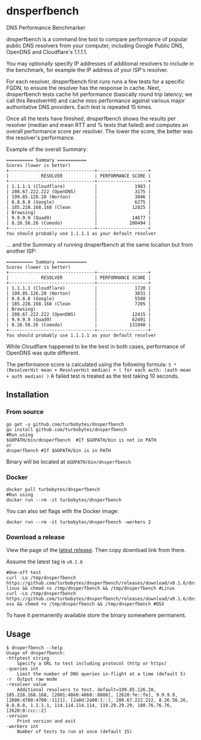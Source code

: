 # dnsperfbench
DNS Performance Benchmarker

dnsperfbench is a command line tool to compare performance of popular public DNS resolvers from your computer, including Google Public DNS, OpenDNS and Cloudflare's 1.1.1.1.

You may optionally specify IP addresses of additional resolvers to include in the benchmark, for example the IP address of your ISP's resolver.

For each resolver, dnsperfbench first runs runs a few tests for a specific FQDN, to ensure the resolver has the response in cache.
Next, dnsperfbench tests cache hit performance (basically round trip latency; we call this ResolverHit) and cache miss performance against various major authoritative DNS providers.
Each test is repeated 15 times.

Once all the tests have finished, dnsperfbench shows the results per resolver (median and mean RTT and % tests that failed) and computes an overall performance score per resolver. The lower the score, the better was the resolver's performance.

Example of the overall Summary:

```
========== Summary ===========
Scores (lower is better)
+--------------------------------+-------------------+
|            RESOLVER            | PERFORMANCE SCORE |
+--------------------------------+-------------------+
| 1.1.1.1 (Cloudflare)           |              1983 |
| 208.67.222.222 (OpenDNS)       |              3175 |
| 199.85.126.20 (Norton)         |              3846 |
| 8.8.8.8 (Google)               |              6275 |
| 185.228.168.168 (Clean         |             12825 |
| Browsing)                      |                   |
| 9.9.9.9 (Quad9)                |             14677 |
| 8.26.56.26 (Comodo)            |            200494 |
+--------------------------------+-------------------+
You should probably use 1.1.1.1 as your default resolver
```

... and the Summary of running dnsperfbench at the same location but from another ISP:

```
========== Summary ===========
Scores (lower is better)
+--------------------------------+-------------------+
|            RESOLVER            | PERFORMANCE SCORE |
+--------------------------------+-------------------+
| 1.1.1.1 (Cloudflare)           |              1720 |
| 199.85.126.20 (Norton)         |              3031 |
| 8.8.8.8 (Google)               |              5580 |
| 185.228.168.168 (Clean         |              7205 |
| Browsing)                      |                   |
| 208.67.222.222 (OpenDNS)       |             12415 |
| 9.9.9.9 (Quad9)                |             62491 |
| 8.26.56.26 (Comodo)            |            131040 |
+--------------------------------+-------------------+
You should probably use 1.1.1.1 as your default resolver
```

While Cloudflare happened to be the best in both cases, performance of OpenDNS was quite different.

The performance score is calculated using the following formula:
`5 * (ResolverHit mean + ResolverHit median) + ( for each auth: (auth mean + auth median) )`
A failed test is treated as the test taking 10 seconds.

## Installation

### From source

```
go get -u github.com/turbobytes/dnsperfbench
go install github.com/turbobytes/dnsperfbench
#Run using
$GOPATH/bin/dnsperfbench  #If $GOPATH/bin is not in PATH
or
dnsperfbench #If $GOPATH/bin is in PATH
```

Binary will be located at `$GOPATH/bin/dnsperfbench`

### Docker

```
docker pull turbobytes/dnsperfbench
#Run using
docker run --rm -it turbobytes/dnsperfbench
```

You can also set flags with the Docker image:

```
docker run --rm -it turbobytes/dnsperfbench -workers 2
```

### Download a release

View the page of the [latest release](https://github.com/turbobytes/dnsperfbench/releases/latest). Then copy download link from there.

Assume the latest tag is `v0.1.6`

```
#One-off test
curl -Lo /tmp/dnsperfbench https://github.com/turbobytes/dnsperfbench/releases/download/v0.1.6/dnsperfbench-linux && chmod +x /tmp/dnsperfbench && /tmp/dnsperfbench #Linux
curl -Lo /tmp/dnsperfbench https://github.com/turbobytes/dnsperfbench/releases/download/v0.1.6/dnsperfbench-osx && chmod +x /tmp/dnsperfbench && /tmp/dnsperfbench #OSX
```

To have it permanently available store the binary somewhere permanent.

## Usage

```
$ dnsperfbench --help
Usage of dnsperfbench:
-httptest string
    Specify a URL to test including protocol (http or https)
-queries int
    Limit the number of DNS queries in-flight at a time (default 5)
-r	Output raw mode
-resolver value
    Additional resolvers to test. default=199.85.126.20, 185.228.168.168, [2001:4860:4860::8888], [2620:fe::fe], 9.9.9.9, [2606:4700:4700::1111], [2a0d:2a00:1::], 208.67.222.222, 8.26.56.26, 8.8.8.8, 1.1.1.1, 114.114.114.114, 119.29.29.29, 180.76.76.76, [2620:0:ccc::2]
-version
    Print version and exit
-workers int
    Number of tests to run at once (default 15)
```
